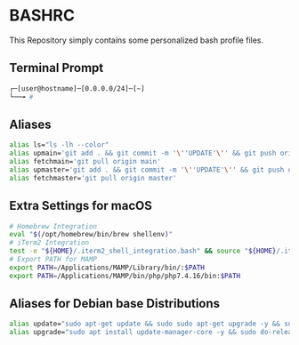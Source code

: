 # BASHRC

This Repository simply contains some personalized bash profile files.


## Terminal Prompt

```bash
┌─[user@hostname]─[0.0.0.0/24]─[~]
└──╼ #
```

## Aliases

```bash
alias ls="ls -lh --color"
alias upmain='git add . && git commit -m '\''UPDATE'\'' && git push origin main'
alias fetchmain='git pull origin main'
alias upmaster='git add . && git commit -m '\''UPDATE'\'' && git push origin master'
alias fetchmaster='git pull origin master'
```

## Extra Settings for macOS

```bash
# Homebrew Integration
eval "$(/opt/homebrew/bin/brew shellenv)"
# iTerm2 Integration
test -e "${HOME}/.iterm2_shell_integration.bash" && source "${HOME}/.iterm2_shell_integration.bash"
# Export PATH for MAMP
export PATH=/Applications/MAMP/Library/bin/:$PATH
export PATH=/Applications/MAMP/bin/php/php7.4.16/bin:$PATH
```

## Aliases for Debian base Distributions

```bash
alias update="sudo apt-get update && sudo sudo apt-get upgrade -y && sudo apt-get dist-upgrade -y && sudo apt autoremove -y"
alias upgrade="sudo apt install update-manager-core -y && sudo do-release-upgrade -y"
```

